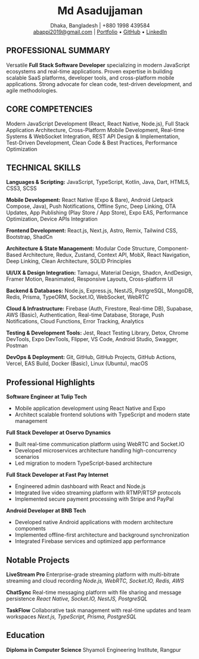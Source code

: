 <div align="center">

<div style="font-size: 2em; font-weight: bold; margin: 0; border: none;">
    Md Asadujjaman
</div>

Dhaka, Bangladesh | +880 1998 439584  
abappi2019@gmail.com | [Portfolio](your-portfolio-link) • [GitHub](your-github-link) • [LinkedIn](your-linkedin-link)

</div>

## PROFESSIONAL SUMMARY

Versatile **Full Stack Software Developer** specializing in modern JavaScript ecosystems and real-time applications. Proven expertise in building scalable SaaS platforms, developer tools, and cross-platform mobile applications. Strong advocate for clean code, test-driven development, and agile methodologies.

## CORE COMPETENCIES

Modern JavaScript Development (React, React Native, Node.js), Full Stack Application Architecture, Cross-Platform Mobile Development, Real-time Systems & WebSocket Integration, REST API Design & Implementation, Test-Driven Development, Clean Code & Best Practices, Performance Optimization

## TECHNICAL SKILLS

**Languages & Scripting:** JavaScript, TypeScript, Kotlin, Java, Dart, HTML5, CSS3, SCSS

**Mobile Development:** React Native (Expo & Bare), Android (Jetpack Compose, Java), Push Notifications, Offline Sync, Deep Linking, OTA Updates, App Publishing (Play Store / App Store), Expo EAS, Performance Optimization, Device APIs Integration

**Frontend Development:** React.js, Next.js, Astro, Remix, Tailwind CSS, Bootstrap, ShadCn

**Architecture & State Management:** Modular Code Structure, Component-Based Architecture, Redux, Zustand, Context API, MobX, React Navigation, Deep Linking, Clean Architecture, SOLID Principles

**UI/UX & Design Integration:** Tamagui, Material Design, Shadcn, AndDesign, Framer Motion, Reanimated, Responsive Layouts, Cross-platform UI

**Backend & Databases:** Node.js, Express.js, NestJS, PostgreSQL, MongoDB, Redis, Prisma, TypeORM, Socket.IO, WebSocket, WebRTC

**Cloud & Infrastructure:** Firebase (Auth, Firestore, Real-time DB), Supabase, AWS (Basic), Authentication, Real-time Database, Storage, Push Notifications, Cloud Functions, Error Tracking, Analytics

**Testing & Development Tools:** Jest, React Testing Library, Detox, Chrome DevTools, Expo DevTools, Flipper, VS Code, Android Studio, Swagger, Postman

**DevOps & Deployment:** Git, GitHub, GitHub Projects, GitHub Actions, Vercel, EAS Build, Docker (Basic), Linux (Ubuntu), macOS

## Professional Highlights

**Software Engineer at Tulip Tech**

- Mobile application development using React Native and Expo
- Architect scalable frontend solutions with TypeScript and modern state management


**Full Stack Developer at Oservo Dynamics**

- Built real-time communication platform using WebRTC and Socket.IO
- Developed microservices architecture handling high-concurrency scenarios
- Led migration to modern TypeScript-based architecture

**Full Stack Developer at Fast Pay Internet**

- Engineered admin dashboard with React and Node.js
- Integrated live video streaming platform with RTMP/RTSP protocols
- Implemented secure payment processing with Stripe and PayPal

**Android Developer at BNB Tech**

- Developed native Android applications with modern architecture components
- Implemented offline-first architecture and background synchronization
- Integrated Firebase services and optimized app performance

## Notable Projects

**LiveStream Pro**
Enterprise-grade streaming platform with multi-bitrate streaming and cloud recording
_Node.js, WebRTC, Socket.IO, Redis, AWS_

**ChatSync**
Real-time messaging platform with file sharing and message persistence
_React Native, Socket.IO, NestJS, PostgreSQL_

**TaskFlow**
Collaborative task management with real-time updates and team workspaces
_Next.js, TypeScript, Prisma, PostgreSQL_

## Education

**Diploma in Computer Science**
Shyamoli Engineering Institute, Rangpur
